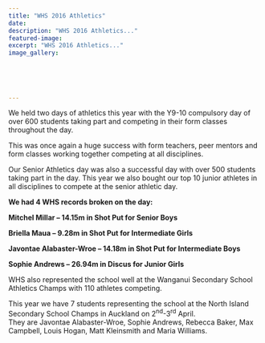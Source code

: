 ```yaml
---
title: "WHS 2016 Athletics"
date: 
description: "WHS 2016 Athletics..."
featured-image: 
excerpt: "WHS 2016 Athletics..."
image_gallery:
    
    
    
    
    
---
```


<p>We held two days of athletics this year with the Y9-10 compulsory day of over 600 students taking part and competing in their form classes throughout the day.</p>
<p>This was once again a huge success with form teachers, peer mentors and form classes working together competing at all disciplines.</p>
<p>Our Senior Athletics day was also a successful day with over 500 students taking part in the day. This year we also bought our top 10 junior athletes in all disciplines to compete at the senior athletic day.</p>
<p><strong>We had 4 WHS records broken on the day:</strong></p>
<p><strong>Mitchel Millar &ndash; 14.15m in Shot Put for Senior Boys</strong></p>
<p><strong>Briella Maua &ndash; 9.28m in Shot Put for Intermediate Girls</strong></p>
<p><strong>Javontae Alabaster-Wroe &ndash; 14.18m in Shot Put for Intermediate Boys</strong></p>
<p><strong>Sophie Andrews &ndash; 26.94m in Discus for Junior Girls</strong></p>
<p>WHS also represented the school well at the Wanganui Secondary School Athletics Champs with 110 athletes competing.</p>
<p>This year we have 7 students representing the school at the North Island Secondary School Champs in Auckland on 2<sup>nd</sup>-3<sup>rd</sup> April. <br />They are Javontae Alabaster-Wroe, Sophie Andrews, Rebecca Baker, Max Campbell, Louis Hogan, Matt Kleinsmith and Maria Williams.</p>

